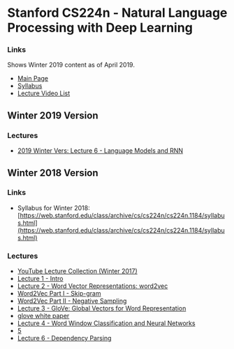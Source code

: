 # Stanford CS224n - Natural Language Processing with Deep Learning 

### Links

Shows Winter 2019 content as of April 2019. 

- [Main Page](http://web.stanford.edu/class/cs224n/)
- [Syllabus](http://web.stanford.edu/class/cs224n/index.html#schedule)
- [Lecture Video List](http://onlinehub.stanford.edu/cs224)

## Winter 2019 Version

### Lectures 

- [2019 Winter Vers: Lecture 6 - Language Models and RNN](https://www.youtube.com/watch?time_continue=36&v=eTORAx_FKsM)

## Winter 2018 Version

### Links 

- Syllabus for Winter 2018: [https://web.stanford.edu/class/archive/cs/cs224n/cs224n.1184/syllabus.html](https://web.stanford.edu/class/archive/cs/cs224n/cs224n.1184/syllabus.html)

### Lectures

- [YouTube Lecture Collection (Winter 2017)](https://www.youtube.com/playlist?list=PL3FW7Lu3i5Jsnh1rnUwq_TcylNr7EkRe6)
- [Lecture 1 - Intro](https://www.youtube.com/watch?v=OQQ-W_63UgQ&t=0s&list=PL3FW7Lu3i5Jsnh1rnUwq_TcylNr7EkRe6&index=2)
- [Lecture 2 - Word Vector Representations: word2vec](https://www.youtube.com/watch?v=ERibwqs9p38)
 - [Word2Vec Part I - Skip-gram](http://mccormickml.com/2016/04/19/word2vec-tutorial-the-skip-gram-model/)
 - [Word2Vec Part II - Negative Sampling](http://mccormickml.com/2017/01/11/word2vec-tutorial-part-2-negative-sampling/)
- [Lecture 3 - GloVe: Global Vectors for Word Representation](https://www.youtube.com/watch?v=ASn7ExxLZws&t=2s&index=4&list=PL3FW7Lu3i5Jsnh1rnUwq_TcylNr7EkRe6)
 - [glove white paper](https://nlp.stanford.edu/pubs/glove.pdf)
- [Lecture 4 - Word Window Classification and Neural Networks](https://www.youtube.com/watch?v=uc2_iwVqrRI&list=PL3FW7Lu3i5Jsnh1rnUwq_TcylNr7EkRe6&index=4)
- [5](https://www.youtube.com/watch?v=isPiE-DBagM&index=5&list=PL3FW7Lu3i5Jsnh1rnUwq_TcylNr7EkRe6)
- [Lecture 6 - Dependency Parsing](https://www.youtube.com/watch?v=PVShkZgXznc&index=6&list=PL3FW7Lu3i5Jsnh1rnUwq_TcylNr7EkRe6)

